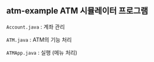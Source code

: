 ## atm-example   ATM 시뮬레이터 프로그램

`Account.java` : 계좌 관리

`ATM.java` : ATM의 기능 처리

`ATMApp.java` : 실행 (메뉴 처리)

